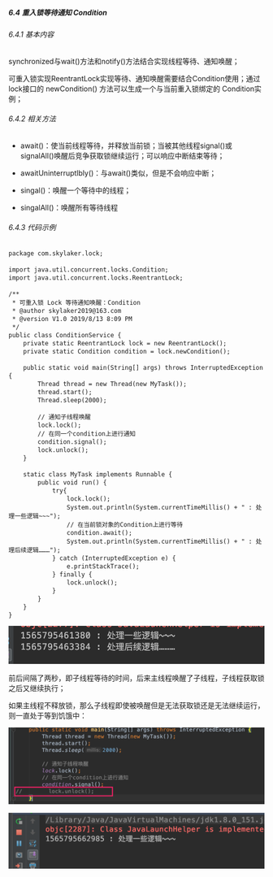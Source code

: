 ##### 6.4 重入锁等待通知 Condition
###### 6.4.1 基本内容

synchronized与wait()方法和notify()方法结合实现线程等待、通知唤醒；

可重入锁实现ReentrantLock实现等待、通知唤醒需要结合Condition使用；通过lock接口的 newCondition() 方法可以生成一个与当前重入锁绑定的 Condition实例；

###### 6.4.2 相关方法
* await()：使当前线程等待，并释放当前锁；当被其他线程signal()或signalAll()唤醒后竞争获取锁继续运行；可以响应中断结束等待；

* awaitUninterruptlbly()：与await()类似，但是不会响应中断；

* singal()：唤醒一个等待中的线程；

* singalAll()：唤醒所有等待线程

###### 6.4.3 代码示例

```
package com.skylaker.lock;

import java.util.concurrent.locks.Condition;
import java.util.concurrent.locks.ReentrantLock;

/**
 * 可重入锁 Lock 等待通知唤醒：Condition
 * @author skylaker2019@163.com
 * @version V1.0 2019/8/13 8:09 PM
 */
public class ConditionService {
    private static ReentrantLock lock = new ReentrantLock();
    private static Condition condition = lock.newCondition();

    public static void main(String[] args) throws InterruptedException {
        Thread thread = new Thread(new MyTask());
        thread.start();
        Thread.sleep(2000);

        // 通知子线程唤醒
        lock.lock();
        // 在同一个condition上进行通知
        condition.signal();
        lock.unlock();
    }

    static class MyTask implements Runnable {
        public void run() {
            try{
                lock.lock();
                System.out.println(System.currentTimeMillis() + " : 处理一些逻辑~~~");
                // 在当前锁对象的Condition上进行等待
                condition.await();
                System.out.println(System.currentTimeMillis() + " : 处理后续逻辑………");
            } catch (InterruptedException e) {
                e.printStackTrace();
            } finally {
                lock.unlock();
            }
        }
    }
}
```

![1b0c0021a20439c2faea50a530f16fbb](6.4重入锁等待通知Condition.resources/1C8FFDD6-8A35-49F7-A18C-260110571A45.png)

前后间隔了两秒，即子线程等待的时间，后来主线程唤醒了子线程，子线程获取锁之后又继续执行；

如果主线程不释放锁，那么子线程即使被唤醒但是无法获取锁还是无法继续运行，则一直处于等到饥饿中：

![1c6796b12854336c7d5533c184c98759](6.4重入锁等待通知Condition.resources/666567C2-E642-497D-97B8-6CCDD83FF300.png)

![bc42b764b76535d886698345d3b2e8fd](6.4重入锁等待通知Condition.resources/FEE688EC-3691-42A7-8C60-D6B28B4414A1.png)

